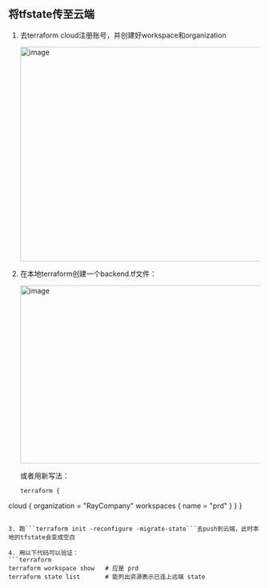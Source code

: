 ## 将tfstate传至云端
1. 去terraform cloud注册账号，并创建好workspace和organization

   <img width="1920" height="429" alt="image" src="https://github.com/user-attachments/assets/ecffd52a-3af6-4b62-9d41-06c1088d8544" />

2. 在本地terraform创建一个backend.tf文件：

   <img width="763" height="356" alt="image" src="https://github.com/user-attachments/assets/f02fed0e-eb44-4721-af76-9b2b09af666a" />

   或者用新写法：

   ```hcl
   terraform {
  cloud {
    organization = "RayCompany"
    workspaces { name = "prd" }
    }
   }

   ```

3. 跑```terraform init -reconfigure -migrate-state```去push到云端，此时本地的tfstate会变成空白

4. 用以下代码可以验证：
```terraform
terraform workspace show   # 应是 prd
terraform state list       # 能列出资源表示已连上远端 state

```